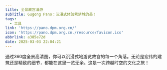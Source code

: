 ```yaml
---
title: 全景故宫漫游
subTitle: Gugong Pano：沉浸式体验紫禁城的美！
tags:
  - 工具
link: 'https://pano.dpm.org.cn/'
icon: 'https://pano.dpm.org.cn./resource/favicon.ico'
abbrlink: a385e72d
date: 2025-03-03 22:04:21
---
```


通过360度全景高清图，你可以沉浸式地游览故宫的每一个角落。无论是宏伟的建筑还是精致的细节，都能在这里一览无余。这是一次跨越时空的文化之旅！